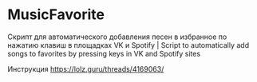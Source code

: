 # MusicFavorite
Скрипт для автоматического добавления песен в избранное по нажатию клавиш в площадках VK и Spotify | Script to automatically add songs to favorites by pressing keys in VK and Spotify sites

Инструкция https://lolz.guru/threads/4169063/ 
